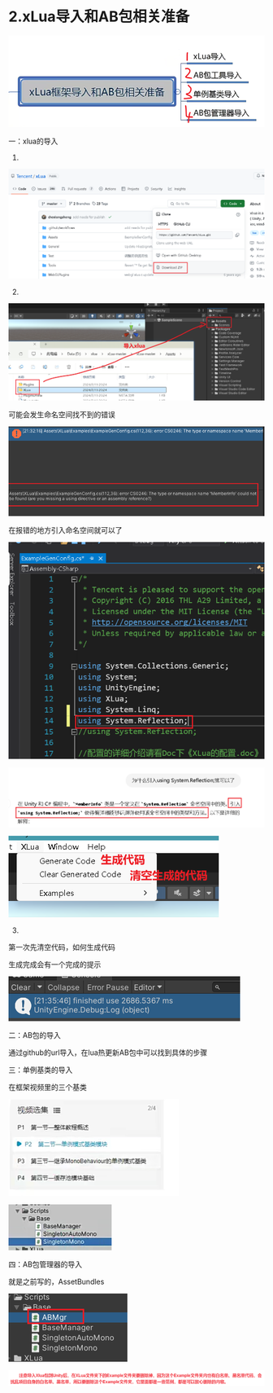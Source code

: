 # 2.xLua导入和AB包相关准备

![6a9eca8df877c259205cc9838c48d9e0.png](image/6a9eca8df877c259205cc9838c48d9e0.png)

一：xlua的导入

1.

![37f87918df961592675a6c1a3682176b.png](image/37f87918df961592675a6c1a3682176b.png)

2.

![403314daa4c9ca442d8ced8ebe819459.png](image/403314daa4c9ca442d8ced8ebe819459.png)

可能会发生命名空间找不到的错误

![c81118cc6a294174edebe35ac03764ec.png](image/c81118cc6a294174edebe35ac03764ec.png)

在报错的地方引入命名空间就可以了

![dc09e2732dfd743a78b48f39a480b315.png](image/dc09e2732dfd743a78b48f39a480b315.png)

![3f7324a9108bea67665fb86aa221b208.png](image/3f7324a9108bea67665fb86aa221b208.png)

![27541fa23852bbf7474d8b371b75f239.png](image/27541fa23852bbf7474d8b371b75f239.png)

3.

第一次先清空代码，如何生成代码

生成完成会有一个完成的提示

![95e6998a4414f647de2cc402e999cb0c.png](image/95e6998a4414f647de2cc402e999cb0c.png)

二：AB包的导入

通过github的url导入，在lua热更新AB包中可以找到具体的步骤

三：单例基类的导入

在框架视频里的三个基类

![a07d8d4e01cf4f1f560707b5a5bd9518.png](image/a07d8d4e01cf4f1f560707b5a5bd9518.png)

![a21cc7b9dc2d281b08dc2031104a8b72.png](image/a21cc7b9dc2d281b08dc2031104a8b72.png)

四：AB包管理器的导入

就是之前写的，AssetBundles

![ac2a8878633a424712a380d542c06404.png](image/ac2a8878633a424712a380d542c06404.png)

![fe5a65ff821e0e6de4ff5566b0571bea.png](image/fe5a65ff821e0e6de4ff5566b0571bea.png)
